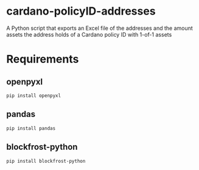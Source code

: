 # cardano-policyID-addresses
A Python script that exports an Excel file of the addresses and the amount assets the address holds of a Cardano policy ID with 1-of-1 assets 

# Requirements
## openpyxl
```
pip install openpyxl
```
## pandas
```
pip install pandas
```
## blockfrost-python
```
pip install blockfrost-python
```
